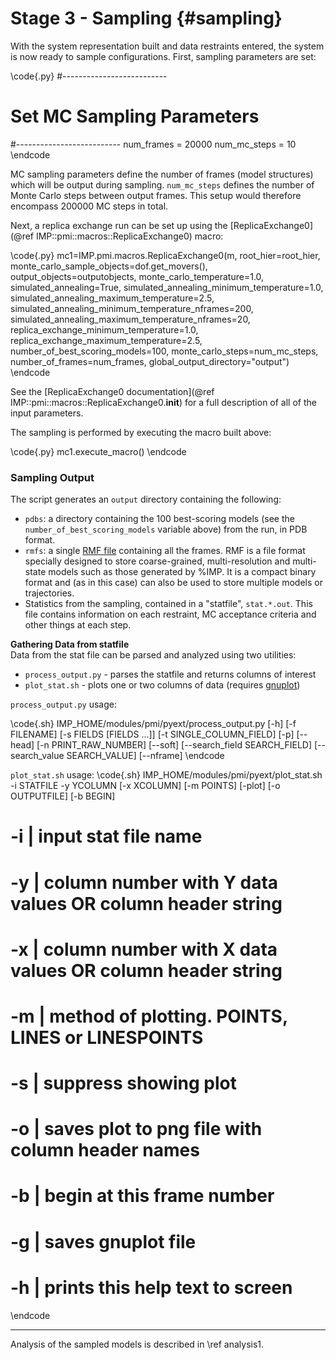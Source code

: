 Stage 3 - Sampling {#sampling}
==================

With the system representation built and data restraints entered, the system is now ready to sample configurations. First, sampling parameters are set:

\code{.py}
#--------------------------
# Set MC Sampling Parameters
#--------------------------
num_frames = 20000
num_mc_steps = 10
\endcode

MC sampling parameters define the number of frames (model structures) which will be output during sampling. `num_mc_steps` defines the number of Monte Carlo steps between output frames.  This setup would therefore encompass 200000 MC steps in total. 

Next, a replica exchange run can be set up using the [ReplicaExchange0](@ref IMP::pmi::macros::ReplicaExchange0) macro:

\code{.py}
mc1=IMP.pmi.macros.ReplicaExchange0(m,
                                    root_hier=root_hier,
                                    monte_carlo_sample_objects=dof.get_movers(),
                                    output_objects=outputobjects,
                                    monte_carlo_temperature=1.0,
                                    simulated_annealing=True,
                                    simulated_annealing_minimum_temperature=1.0,
                                    simulated_annealing_maximum_temperature=2.5,
                                    simulated_annealing_minimum_temperature_nframes=200,
                                    simulated_annealing_maximum_temperature_nframes=20,
                                    replica_exchange_minimum_temperature=1.0,
                                    replica_exchange_maximum_temperature=2.5,
                                    number_of_best_scoring_models=100,
                                    monte_carlo_steps=num_mc_steps,
                                    number_of_frames=num_frames,
                                    global_output_directory="output")
\endcode

See the [ReplicaExchange0 documentation](@ref IMP::pmi::macros::ReplicaExchange0.__init__)
for a full description of all of the input parameters.

The sampling is performed by executing the macro built above:

\code{.py}
mc1.execute_macro()
\endcode

### Sampling Output

The script generates an `output` directory containing the following:
* `pdbs`: a directory containing the 100 best-scoring models (see the `number_of_best_scoring_models` variable above) from the run, in PDB format.
* `rmfs`: a single [RMF file](https://integrativemodeling.org/rmf/) containing all the frames. RMF is a file format specially designed to store coarse-grained, multi-resolution and multi-state models such as those generated by %IMP. It is a compact binary format and (as in this case) can also be used to store multiple models or trajectories.
* Statistics from the sampling, contained in a "statfile", `stat.*.out`.  This file contains information on each restraint, MC acceptance criteria and other things at each step. 

**Gathering Data from statfile**  
Data from the stat file can be parsed and analyzed using two utilities: 
* `process_output.py` - parses the statfile and returns columns of interest
* `plot_stat.sh` - plots one or two columns of data (requires [gnuplot](http://www.gnuplot.info/download.html)) 

`process_output.py` usage:

\code{.sh}
IMP_HOME/modules/pmi/pyext/process_output.py [-h] [-f FILENAME] [-s FIELDS [FIELDS ...]]
                                             [-t SINGLE_COLUMN_FIELD] [-p] [--head]
                                             [-n PRINT_RAW_NUMBER] [--soft]
                                             [--search_field SEARCH_FIELD]
                                             [--search_value SEARCH_VALUE] [--nframe]
\endcode

`plot_stat.sh` usage: 
\code{.sh}
IMP_HOME/modules/pmi/pyext/plot_stat.sh -i STATFILE -y YCOLUMN [-x XCOLUMN] [-m POINTS] [-plot] [-o OUTPUTFILE] [-b BEGIN]
#
# -i | input stat file name 
# -y | column number with Y data values OR column header string 
# -x | column number with X data values OR column header string 
# -m | method of plotting. POINTS, LINES or LINESPOINTS 
# -s | suppress showing plot 
# -o | saves plot to png file with column header names 
# -b | begin at this frame number 
# -g | saves gnuplot file 
# -h | prints this help text to screen 
\endcode

---

Analysis of the sampled models is described in \ref analysis1.
